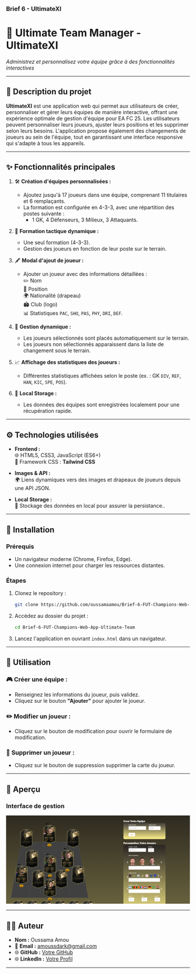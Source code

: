 ### **Brief 6 - UltimateXI**



# 🌟 **Ultimate Team Manager - UltimateXI**


_Administrez et personnalisez votre équipe grâce à des fonctionnalités interactives_

---

## 📝 **Description du projet**

**UltimateXI** est une application web qui permet aux utilisateurs de créer, personnaliser et gérer leurs équipes de manière interactive, offrant une expérience optimale de gestion d'équipe pour EA FC 25. Les utilisateurs peuvent personnaliser leurs joueurs, ajuster leurs positions et les supprimer selon leurs besoins. L'application propose également des changements de joueurs au sein de l'équipe, tout en garantissant une interface responsive qui s'adapte à tous les appareils.

---

## ✨ **Fonctionnalités principales**

1. 🛠 **Création d'équipes personnalisées :**
   - Ajoutez jusqu'à 17 joueurs dans une équipe, comprenant 11 titulaires et 6 remplaçants.
   - La formation est configurée en 4-3-3, avec une répartition des postes suivante :  
     * 1 GK, 4 Défenseurs, 3 Milieux, 3 Attaquants.

2. 🎯 **Formation tactique dynamique :**
   - Une seul formation (4-3-3).
   - Gestion des joueurs en fonction de leur poste sur le terrain.

3. 🖋 **Modal d'ajout de joueur :**
   - Ajouter un joueur avec des informations détaillées :  
     ✏️ Nom  
     🏅 Position  
     🌍 Nationalité (drapeau)  
     🏟️ Club (logo)  
     📊 Statistiques `PAC`, `SHO`, `PAS`, `PHY`, `DRI`, `DEF`.

4. 📂 **Gestion dynamique :**
   - Les joueurs sélectionnés sont placés automatiquement sur le terrain.
   - Les joueurs non sélectionnés apparaissent dans la liste de changement sous le terrain.

5. 📈 **Affichage des statistiques des joueurs :**
   - Différentes statistiques affichées selon le poste (ex. : GK `DIV`, `REF`, `HAN`, `KIC`, `SPE`, `POS`).

6. 💾 **Local Storage :**
   - Les données des équipes sont enregistrées localement pour une récupération rapide.

---

## ⚙️ **Technologies utilisées**

- **Frontend :**  
  🌐 HTML5, CSS3, JavaScript (ES6+)  
  🎨 Framework CSS : **Tailwind CSS**

- **Images & API :**  
  🌍 Liens dynamiques vers des images et drapeaux de joueurs depuis une API JSON.

- **Local Storage :**  
  💾 Stockage des données en local pour assurer la persistance..

---

## 🚀 **Installation**

### **Prérequis**
- Un navigateur moderne (Chrome, Firefox, Edge).  
- Une connexion internet pour charger les ressources distantes.

### **Étapes**
1. Clonez le repository :
   ```bash
   git clone https://github.com/oussamaamou/Brief-6-FUT-Champions-Web-App-Ultimate-Team
   ```
2. Accédez au dossier du projet :
   ```bash
   cd Brief-6-FUT-Champions-Web-App-Ultimate-Team
   ```
3. Lancez l'application en ouvrant `index.html` dans un navigateur.

---

## 📖 **Utilisation**

### 🎮 **Créer une équipe :**
- Renseignez les informations du joueur, puis validez.
- Cliquez sur le bouton **"Ajouter"** pour ajouter le joueur.


### ✏️ **Modifier un joueur :**
- Cliquez sur le bouton de modification pour ouvrir le formulaire de modification.

### 📜 **Supprimer un joueur :**
- Cliquez sur le bouton de suppression supprimer la carte du joueur.


---


## 📸 **Aperçu**

### Interface de gestion
![Aperçu du terrain](/assets/images/capture-ultimate11.png)

---

## 🧑‍💻 **Auteur**

- **Nom :** Oussama Amou  
- 📧 **Email :** amoussdark@gmail.com  
- 🌐 **GitHub :** [Votre GitHub](https://github.com/oussamaamou?tab=repositories)
- 🌐 **LinkedIn :** [Votre Profil](https://www.linkedin.com/in/oussama-amou-b71151337/) 

---
